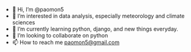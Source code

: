 - 👋 Hi, I’m @paomon5
- 👀 I’m interested in data analysis, especially meteorology and climate sciences
- 🌱 I’m currently learning python, django, and new things everyday.
- 💞️ I’m looking to collaborate on python
- 📫 How to reach me paomon5@gmail.com 

<!---
paomon5/paomon5 is a ✨ special ✨ repository because its `README.md` (this file) appears on your GitHub profile.
You can click the Preview link to take a look at your changes.
--->
